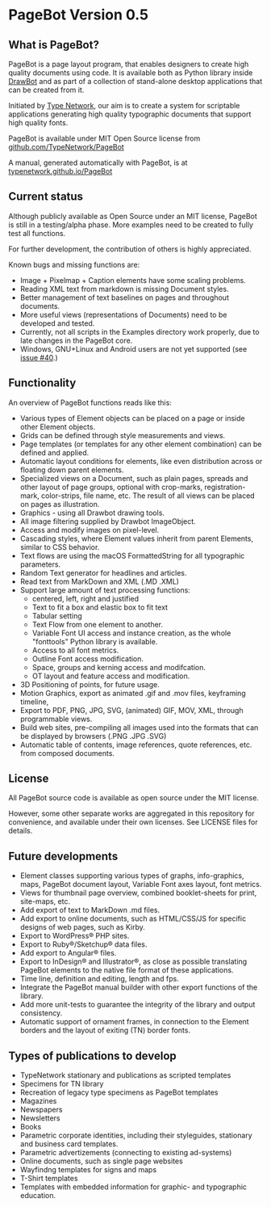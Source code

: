 # PageBot Version 0.5

## What is PageBot?

PageBot is a page layout program, that enables designers to create high quality documents using code. 
It is available both as Python library inside [DrawBot](https://www.drawbot.com) and as part of a collection of stand-alone desktop applications that can be created from it. 

Initiated by [Type Network](https:/typenetwork.com), our aim is to create a system for scriptable applications generating high quality typographic documents that support high quality fonts.

PageBot is available under MIT Open Source license from [github.com/TypeNetwork/PageBot](https://github.com/TypeNetwork/PageBot)

A manual, generated automatically with PageBot, is at [typenetwork.github.io/PageBot](https://typenetwork.github.io/PageBot)

## Current status

Although publicly available as Open Source under an MIT license, PageBot is still in a testing/alpha phase.
More examples need to be created to fully test all functions.

For further development, the contribution of others is highly appreciated.

Known bugs and missing functions are:

* Image + Pixelmap + Caption elements have some scaling problems.
* Reading XML text from markdown is missing Document styles.
* Better management of text baselines on pages and throughout documents.
* More useful views (representations of Documents) need to be developed and tested.
* Currently, not all scripts in the Examples directory work properly, due to late changes in the PageBot core.
* Windows, GNU+Linux and Android users are not yet supported (see [issue #40](https://github.com/TypeNetwork/PageBot/issues/40).)

## Functionality

An overview of PageBot functions reads like this:

* Various types of Element objects can be placed on a page or inside other Element objects.
* Grids can be defined through style measurements and views.
* Page templates (or templates for any other element combination) can be defined and applied.
* Automatic layout conditions for elements, like even distribution across or floating down parent elements.
* Specialized views on a Document, such as plain pages, spreads and other layout of page groups, optional with crop-marks, registration-mark, color-strips, file name, etc. The result of all views can be placed on pages as illustration.
* Graphics - using all Drawbot drawing tools.
* All image filtering supplied by Drawbot ImageObject.
* Access and modify images on pixel-level.
* Cascading styles, where Element values inherit from parent Elements, similar to CSS behavior.   
* Text flows are using the macOS FormattedString for all typographic parameters.
* Random Text generator for headlines and articles.
* Read text from MarkDown and XML (.MD .XML)
* Support large amount of text processing functions:
   * centered, left, right and justified
   * Text to fit a box and elastic box to fit text
   * Tabular setting
   * Text Flow from one element to another. 
   * Variable Font UI access and instance creation, as the whole "fonttools" Python library is available.
   * Access to all font metrics.
   * Outline Font access modification.
   * Space, groups and kerning access and modifcation.
   * OT layout and feature access and modification.
* 3D Positioning of points, for future usage.
* Motion Graphics, export as animated .gif and .mov files, keyframing timeline, 
* Export to PDF, PNG, JPG, SVG, (animated) GIF, MOV, XML, through programmable views.
* Build web sites, pre-compiling all images used into the formats that can be displayed by browsers (.PNG .JPG .SVG)
* Automatic table of contents, image references, quote references, etc. from composed documents.

## License

All PageBot source code is available as open source under the MIT license. 

However, some other separate works are aggregated in this repository for convenience, and available under their own licenses. 
See LICENSE files for details. 

## Future developments

* Element classes supporting various types of graphs, info-graphics, maps, PageBot document layout, Variable Font axes layout, font metrics.
* Views for thumbnail page overview, combined booklet-sheets for print, site-maps, etc.
* Add export of text to MarkDown .md files.
* Add export to online documents, such as HTML/CSS/JS for specific designs of web pages, such as Kirby.
* Export to WordPress® PHP sites.
* Export to Ruby®/Sketchup® data files.
* Add export to Angular® files.
* Export to InDesign® and Illustrator®, as close as possible translating PageBot elements to the native file format of these applications.
* Time line, definition and editing, length and fps.
* Integrate the PageBot manual builder with other export functions of the library.
* Add more unit-tests to guarantee the integrity of the library and output consistency.
* Automatic support of ornament frames, in connection to the Element borders and the layout of exiting (TN) border fonts.

## Types of publications to develop

* TypeNetwork stationary and publications as scripted templates
* Specimens for TN library
* Recreation of legacy type specimens as PageBot templates
* Magazines
* Newspapers
* Newsletters
* Books
* Parametric corporate identities, including their styleguides, stationary and business card templates.
* Parametric advertizements (connecting to existing ad-systems)
* Online documents, such as single page websites
* Wayfindng templates for signs and maps
* T-Shirt templates
* Templates with embedded information for graphic- and typographic education.

